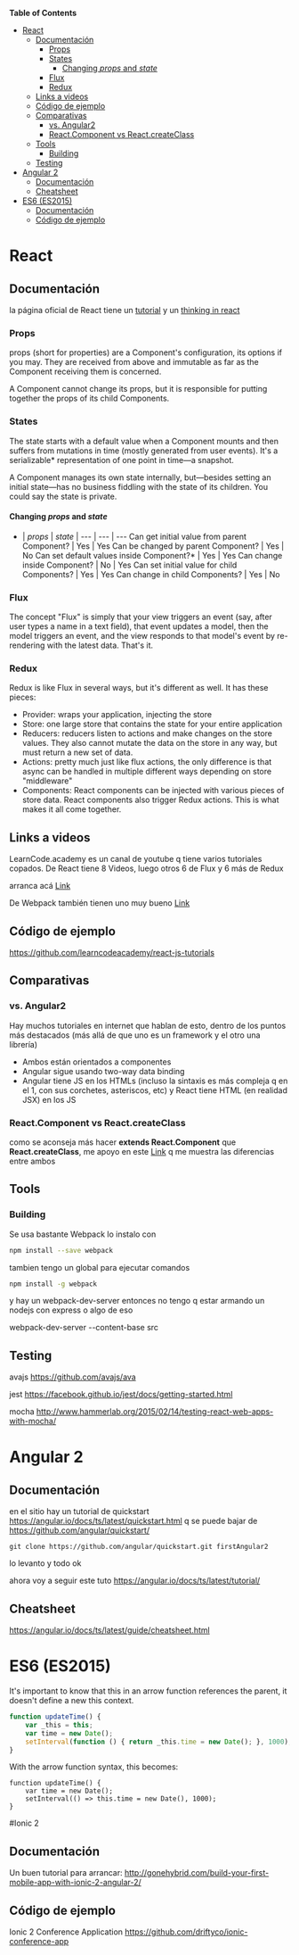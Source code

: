**Table of Contents**

- [React](#react)
  - [Documentación](#documentaci%C3%B3n)
    - [Props](#props)
    - [States](#states)
      - [Changing _props_ and _state_](#changing-_props_-and-_state_)
    - [Flux](#flux)
    - [Redux](#redux)
  - [Links a videos](#links-a-videos)
  - [Código de ejemplo](#c%C3%B3digo-de-ejemplo)
  - [Comparativas](#comparativas)
    - [vs. Angular2](#vs-angular2)
    - [React.Component vs React.createClass](#reactcomponent-vs-reactcreateclass)
  - [Tools](#tools)
    - [Building](#building)
  - [Testing](#testing)
- [Angular 2](#angular-2)
  - [Documentación](#documentaci%C3%B3n-1)
  - [Cheatsheet](#cheatsheet)
- [ES6 (ES2015)](#es6-es2015)
  - [Documentación](#documentaci%C3%B3n-2)
  - [Código de ejemplo](#c%C3%B3digo-de-ejemplo-1)


# React
## Documentación
la página oficial de React tiene un [tutorial](https://facebook.github.io/react/docs/tutorial.html) y un [thinking in react](https://facebook.github.io/react/docs/thinking-in-react.html)

### Props
props (short for properties) are a Component's configuration, its options if you may. They are received from above and immutable as far as the Component receiving them is concerned.

A Component cannot change its props, but it is responsible for putting together the props of its child Components.

### States

The state starts with a default value when a Component mounts and then suffers from mutations in time (mostly generated from user events). It's a serializable* representation of one point in time—a snapshot.

A Component manages its own state internally, but—besides setting an initial state—has no business fiddling with the state of its children. You could say the state is private.

#### Changing _props_ and _state_

- | _props_ | _state_ | 
--- | --- | --- 
Can get initial value from parent Component? | Yes | Yes
Can be changed by parent Component? | Yes | No
Can set default values inside Component?* | Yes | Yes
Can change inside Component? | No | Yes
Can set initial value for child Components? | Yes | Yes
Can change in child Components? | Yes | No

### Flux
The concept "Flux" is simply that your view triggers an event (say, after user types a name in a text field), that event updates a model, then the model triggers an event, and the view responds to that model's event by re-rendering with the latest data. That's it.

### Redux
Redux is like Flux in several ways, but it's different as well. It has these pieces:
- Provider: wraps your application, injecting the store
- Store: one large store that contains the state for your entire application
- Reducers: reducers listen to actions and make changes on the store values. They also cannot mutate the data on the store in any way, but must return a new set of data.
- Actions: pretty much just like flux actions, the only difference is that async can be handled in multiple different ways depending on store "middleware"
- Components: React components can be injected with various pieces of store data. React components also trigger Redux actions. This is what makes it all come together.


## Links a videos
LearnCode.academy es un canal de youtube q tiene varios tutoriales copados. De React tiene 8 Videos, luego otros 6 de Flux y 6 más de Redux

arranca acá [Link](https://www.youtube.com/watch?v=MhkGQAoc7bc&list=PLoYCgNOIyGABj2GQSlDRjgvXtqfDxKm5b)

De Webpack también tienen uno muy bueno [Link](https://www.youtube.com/watch?v=9kJVYpOqcVU)

## Código de ejemplo

https://github.com/learncodeacademy/react-js-tutorials

## Comparativas

### vs. Angular2
Hay muchos tutoriales en internet que hablan de esto, dentro de los puntos más destacados (más allá de que uno es un framework y el otro una librería)
* Ambos están orientados a componentes
* Angular sigue usando two-way data binding
* Angular tiene JS en los HTMLs (incluso la sintaxis es más compleja q en el 1, con sus corchetes, asteriscos, etc) y React tiene HTML (en realidad JSX) en los JS

### React.Component vs React.createClass
como se aconseja más hacer **extends React.Component** que **React.createClass**, me apoyo en este [Link](https://toddmotto.com/react-create-class-versus-component/) q me muestra las diferencias entre ambos

## Tools
### Building
Se usa bastante Webpack
lo instalo con 
```bash
npm install --save webpack
```
tambien tengo un global para ejecutar comandos
```bash
npm install -g webpack
```
y hay un webpack-dev-server entonces no tengo q estar armando un nodejs con express o algo de eso

webpack-dev-server --content-base src

## Testing

avajs https://github.com/avajs/ava

jest  https://facebook.github.io/jest/docs/getting-started.html

mocha http://www.hammerlab.org/2015/02/14/testing-react-web-apps-with-mocha/


# Angular 2
## Documentación
en el sitio hay un tutorial de quickstart
https://angular.io/docs/ts/latest/quickstart.html
q se puede bajar de https://github.com/angular/quickstart/

```
git clone https://github.com/angular/quickstart.git firstAngular2
```

lo levanto y todo ok

ahora voy a seguir este tuto
https://angular.io/docs/ts/latest/tutorial/


## Cheatsheet
https://angular.io/docs/ts/latest/guide/cheatsheet.html

# ES6 (ES2015)
It's important to know that this in an arrow function references the parent, it doesn't define a new this context.
```javascript
function updateTime() {  
    var _this = this;
    var time = new Date();
    setInterval(function () { return _this.time = new Date(); }, 1000);
}
```
With the arrow function syntax, this becomes:
```
function updateTime() {  
    var time = new Date();  
    setInterval(() => this.time = new Date(), 1000);
}
```

#Ionic 2

## Documentación

Un buen tutorial para arrancar: http://gonehybrid.com/build-your-first-mobile-app-with-ionic-2-angular-2/

## Código de ejemplo
Ionic 2 Conference Application
https://github.com/driftyco/ionic-conference-app

